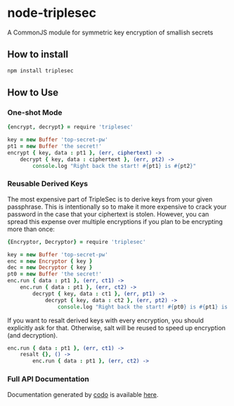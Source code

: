 # node-triplesec

A CommonJS module for symmetric key encryption of smallish secrets

## How to install

```sh
npm install triplesec
```

## How to Use

### One-shot Mode

```coffeescript
{encrypt, decrypt} = require 'triplesec'

key = new Buffer 'top-secret-pw'
pt1 = new Buffer 'the secret!'
encrypt { key, data : pt1 }, (err, ciphertext) ->
	decrypt { key, data : ciphertext }, (err, pt2) ->
		console.log "Right back the start! #{pt1} is #{pt2}"
```

### Reusable Derived Keys

The most expensive part of TripleSec is to derive keys from your
given passphrase.  This is intentionally so to make it more expensive
to crack your password in the case that your ciphertext is stolen. 
However, you can spread this expense over multiple encryptions
if you plan to be encrypting more than once:

```coffeescript
{Encryptor, Decryptor} = require 'triplesec'

key = new Buffer 'top-secret-pw'
enc = new Encryptor { key }
dec = new Decryptor { key }
pt0 = new Buffer 'the secret!'
enc.run { data : pt1 }, (err, ct1) ->
	enc.run { data : pt1 }, (err, ct2) ->
		decrypt { key, data : ct1 }, (err, pt1) ->
			decrypt { key, data : ct2 }, (err, pt2) ->
				console.log "Right back the start! #{pt0} is #{pt1} is #{pt2}"
```

If you want to resalt derived keys with every encryption, you should explicitly
ask for that. Otherwise, salt will be reused to speed up encryption
(and decryption).

```coffeescript
enc.run { data : pt1 }, (err, ct1) ->
	resalt {}, () ->
		enc.run { data : pt1 }, (err, ct2) ->
```

### Full API Documentation

Documentation generated by [codo](https://github.com/netzpirat/codo)
is available [here](http://keybase.github.io/triplesec/codo/index.html).
